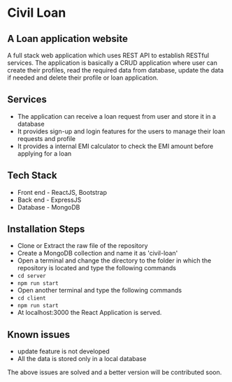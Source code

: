 # Civil Loan
## A Loan application website

A full stack web application which uses REST API to establish RESTful services. The application is basically a CRUD application where 
user can create their profiles, read the required data from database, update the data if needed and delete their profile or loan application.

## Services
* The application can receive a loan request from user and store it in a database
* It provides sign-up and login features for the users to manage their loan requests and profile
* It provides a internal EMI calculator to check the EMI amount before applying for a loan

## Tech Stack
* Front end - ReactJS, Bootstrap
* Back end - ExpressJS
* Database - MongoDB

## Installation Steps
* Clone or Extract the raw file of the repository
* Create a MongoDB collection and name it as 'civil-loan'
* Open a terminal and change the directory to the folder in which the repository is located and type the following commands
* `cd server`
* `npm run start`
* Open another terminal and type the following commands
* `cd client`
* `npm run start`
* At localhost:3000 the React Application is served.
  
## Known issues
* update feature is not developed
* All the data is stored only in a local database

The above issues are solved and a better version will be contributed soon.
